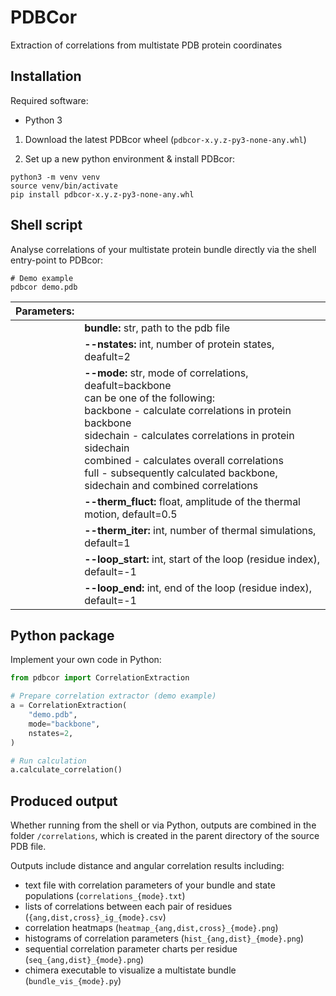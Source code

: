 # PDBCor
Extraction of correlations from multistate PDB protein coordinates

## Installation
Required software:
* Python 3

1. Download the latest PDBcor wheel (`pdbcor-x.y.z-py3-none-any.whl`)

2. Set up a new python environment & install PDBcor:

```shell
python3 -m venv venv
source venv/bin/activate
pip install pdbcor-x.y.z-py3-none-any.whl
```

## Shell script

Analyse correlations of your multistate protein bundle directly via the shell entry-point to PDBcor:

```shell
# Demo example
pdbcor demo.pdb
```

| Parameters: |               |
|-------------| ------------- |
|             | **bundle:** str, path to the pdb file |
|             | **--nstates:** int, number of protein states, deafult=2 |
|             | **--mode:** str, mode of correlations, deafult=backbone<br>can be one of the following:<br>backbone - calculate correlations in protein backbone<br>sidechain - calculates correlations in protein sidechain<br>combined - calculates overall correlations<br>full - subsequently calculated backbone, sidechain and combined correlations |
|             | **--therm_fluct:** float, amplitude of the thermal motion, default=0.5|
|             | **--therm_iter:** int, number of thermal simulations, default=1|
|             | **--loop_start:** int, start of the loop (residue index), default=-1|
|             | **--loop_end:** int, end of the loop (residue index), default=-1|

## Python package 

Implement your own code in Python:

```python
from pdbcor import CorrelationExtraction

# Prepare correlation extractor (demo example)
a = CorrelationExtraction(
    "demo.pdb",
    mode="backbone",
    nstates=2,
)

# Run calculation
a.calculate_correlation()
```

## Produced output

Whether running from the shell or via Python, 
outputs are combined in the folder `/correlations`, 
which is created in the parent directory of the source PDB file.

Outputs include distance and angular correlation results including:

* text file with correlation parameters of your bundle and state populations (`correlations_{mode}.txt`)
* lists of correlations between each pair of residues (`{ang,dist,cross}_ig_{mode}.csv`)
* correlation heatmaps (`heatmap_{ang,dist,cross}_{mode}.png`)
* histograms of correlation parameters (`hist_{ang,dist}_{mode}.png`)
* sequential correlation parameter charts per residue (`seq_{ang,dist}_{mode}.png`)
* chimera executable to visualize a multistate bundle (`bundle_vis_{mode}.py`)
